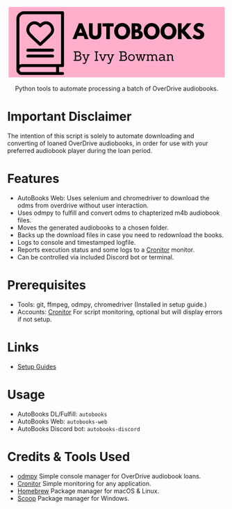 
<p align="center">
    <img src="https://raw.githubusercontent.com/ivybowman/AutoBooks/main/img/logo/small_pink.png">
</p>
<p align="center">Python tools to automate processing a batch of OverDrive audiobooks. </p>

# Important Disclaimer

The intention of this script is solely to automate downloading and converting of loaned OverDrive audiobooks, in order for use with your preferred audiobook player during the loan period.

# Features

- AutoBooks Web: Uses selenium and chromedriver to download the odms from overdrive without user interaction. 
- Uses odmpy to fulfill and convert odms to chapterized m4b audiobook files.
- Moves the generated audiobooks to a chosen folder.
- Backs up the download files in case you need to redownload the books.
- Logs to console and timestamped logfile.
- Reports execution status and some logs to a [Cronitor](https://cronitor.io/) monitor.
- Can be controlled via included Discord bot or terminal.

# Prerequisites

- Tools: git, ffmpeg, odmpy, chromedriver (Installed in setup guide.)
- Accounts: [Cronitor](https://cronitor.io/) For script monitoring, optional but will display errors if not setup.

# Links

- [Setup Guides](setup.md)

# Usage

- AutoBooks DL/Fulfill: `autobooks`
- AutoBooks Web: `autobooks-web`
- AutoBooks Discord bot: `autobooks-discord`

# Credits & Tools Used

- [odmpy](https://github.com/ping/odmpy/) Simple console manager for OverDrive audiobook loans.
- [Cronitor](https://cronitor.io/) Simple monitoring for any application.
- [Homebrew](https://brew.sh/) Package manager for macOS & Linux.
- [Scoop](https://scoop.sh/) Package manager for Windows.
